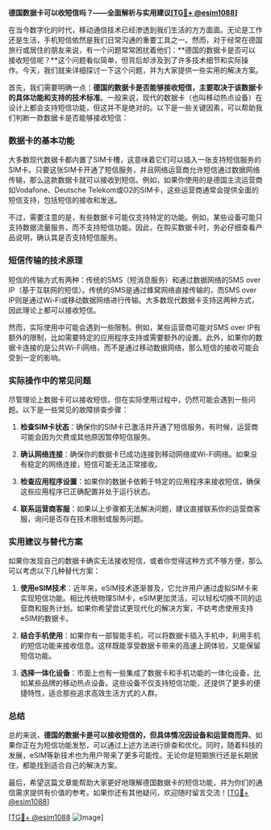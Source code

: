 **德国数据卡可以收短信吗？——全面解析与实用建议[[TG💪+ @esim1088](https://t.me/s/esim1088)]**

在当今数字化的时代，移动通信技术已经渗透到我们生活的方方面面。无论是工作还是生活，手机短信依然是我们日常沟通的重要工具之一。然而，对于经常在德国旅行或居住的朋友来说，有一个问题常常困扰着他们：**德国的数据卡是否可以接收短信呢？**这个问题看似简单，但背后却涉及到了许多技术细节和实际操作。今天，我们就来详细探讨一下这个问题，并为大家提供一些实用的解决方案。

首先，我们需要明确一点：**德国的数据卡是否能够接收短信，主要取决于该数据卡的具体功能和支持的技术标准**。一般来说，现代的数据卡（也叫移动热点设备）在设计上都会支持短信功能，但这并不是绝对的。以下是一些关键因素，可以帮助我们判断一款数据卡是否能够接收短信：

### 数据卡的基本功能

大多数现代数据卡都内置了SIM卡槽，这意味着它们可以插入一张支持短信服务的SIM卡。只要这张SIM卡开通了短信服务，并且网络运营商允许短信通过数据网络传输，那么这款数据卡就可以接收到短信。例如，如果你使用的是德国主流运营商如Vodafone、Deutsche Telekom或O2的SIM卡，这些运营商通常会提供全面的短信支持，包括短信的接收和发送。

不过，需要注意的是，有些数据卡可能仅支持特定的功能。例如，某些设备可能只支持数据流量服务，而不支持短信功能。因此，在购买数据卡时，务必仔细查看产品说明，确认其是否支持短信服务。

### 短信传输的技术原理

短信的传输方式有两种：传统的SMS（短消息服务）和通过数据网络的SMS over IP（基于互联网的短信）。传统的SMS是通过蜂窝网络直接传输的，而SMS over IP则是通过Wi-Fi或移动数据网络进行传输。大多数现代数据卡支持这两种方式，因此理论上都可以接收短信。

然而，实际使用中可能会遇到一些限制。例如，某些运营商可能对SMS over IP有额外的限制，比如需要特定的应用程序支持或需要额外的设置。此外，如果你的数据卡连接的是公共Wi-Fi网络，而不是通过移动数据网络，那么短信的接收可能会受到一定的影响。

### 实际操作中的常见问题

尽管理论上数据卡可以接收短信，但在实际使用过程中，仍然可能会遇到一些问题。以下是一些常见的故障排查步骤：

1. **检查SIM卡状态**：确保你的SIM卡已激活并开通了短信服务。有时候，运营商可能会因为欠费或其他原因暂停短信服务。
   
2. **确认网络连接**：确保你的数据卡已成功连接到移动网络或Wi-Fi网络。如果没有稳定的网络连接，短信可能无法正常接收。

3. **检查应用程序设置**：如果你的数据卡依赖于特定的应用程序来接收短信，确保这些应用程序已正确配置并处于运行状态。

4. **联系运营商客服**：如果以上步骤都无法解决问题，建议直接联系你的运营商客服，询问是否存在技术限制或服务问题。

### 实用建议与替代方案

如果你发现自己的数据卡确实无法接收短信，或者你觉得这种方式不够方便，那么可以考虑以下几种替代方案：

1. **使用eSIM技术**：近年来，eSIM技术逐渐普及，它允许用户通过虚拟SIM卡来实现短信功能。相比传统物理SIM卡，eSIM更加灵活，可以轻松切换不同的运营商和服务计划。如果你希望尝试更现代化的解决方案，不妨考虑使用支持eSIM的数据卡。

2. **结合手机使用**：如果你有一部智能手机，可以将数据卡插入手机中，利用手机的短信功能来接收信息。这样既能享受数据卡带来的高速上网体验，又能保留短信功能。

3. **选择一体化设备**：市面上也有一些集成了数据卡和手机功能的一体化设备，比如某些品牌的移动热点设备。这些设备不仅支持短信功能，还提供了更多的便捷特性，适合那些追求高效生活方式的人群。

### 总结

总的来说，**德国的数据卡是可以接收短信的，但具体情况因设备和运营商而异**。如果你正在为短信功能发愁，可以通过上述方法进行排查和优化。同时，随着科技的发展，eSIM等新技术也为用户带来了更多可能性。无论你是短期旅行还是长期居住，都能找到适合自己的解决方案。

最后，希望这篇文章能帮助大家更好地理解德国数据卡的短信功能，并为你们的通信需求提供有价值的参考。如果你还有其他疑问，欢迎随时留言交流！[[TG💪+ @esim1088](https://t.me/s/esim1088)]

[[TG💪+ @esim1088](https://t.me/s/esim1088) ![Image](https://i.postimg.cc/4NQfJmqS/Snipaste-2025-05-13-00-14-12.png)]